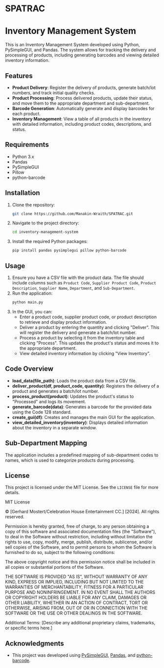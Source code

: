 # SPATRAC

# Inventory Management System

This is an Inventory Management System developed using Python, PySimpleGUI, and Pandas. The system allows for tracking the delivery and processing of products, including generating barcodes and viewing detailed inventory information.

## Features

- **Product Delivery**: Register the delivery of products, generate batch/lot numbers, and track initial quality checks.
- **Product Processing**: Process delivered products, update their status, and move them to the appropriate department and sub-department.
- **Barcode Generation**: Automatically generate and display barcodes for each product.
- **Inventory Management**: View a table of all products in the inventory with detailed information, including product codes, descriptions, and status.

## Requirements

- Python 3.x
- Pandas
- PySimpleGUI
- Pillow
- python-barcode

## Installation

1. Clone the repository:
    ```bash
    git clone https://github.com/Manakin-Wraith/SPATRAC.git
    ```
2. Navigate to the project directory:
    ```bash
    cd inventory-management-system
    ```
3. Install the required Python packages:
    ```bash
    pip install pandas pysimplegui pillow python-barcode
    ```

## Usage

1. Ensure you have a CSV file with the product data. The file should include columns such as `Product Code`, `Supplier Product Code`, `Product Description`, `Supplier Name`, `Department`, and `Sub-Department`.
2. Run the application:
    ```bash
    python main.py
    ```
3. In the GUI, you can:
    - Enter a product code, supplier product code, or product description to retrieve and display product information.
    - Deliver a product by entering the quantity and clicking "Deliver". This will register the delivery and generate a batch/lot number.
    - Process a product by selecting it from the inventory table and clicking "Process". This updates the product's status and moves it to the appropriate department.
    - View detailed inventory information by clicking "View Inventory".

## Code Overview

- **load_data(file_path)**: Loads the product data from a CSV file.
- **deliver_product(df, product_code, quantity)**: Registers the delivery of a product and generates a batch/lot number.
- **process_product(product)**: Updates the product's status to "Processed" and logs its movement.
- **generate_barcode(data)**: Generates a barcode for the provided data using the Code 128 standard.
- **create_gui(df)**: Creates and manages the main GUI for the application.
- **view_detailed_inventory(inventory)**: Displays detailed information about the inventory in a separate window.

## Sub-Department Mapping

The application includes a predefined mapping of sub-department codes to names, which is used to categorize products during processing.

## License

This project is licensed under the MIT License. See the `LICENSE` file for more details.

MIT License

© [Gerhard Mostert/Celebration House Entertainment CC.] [2024]. All rights reserved.

Permission is hereby granted, free of charge, to any person obtaining a copy
of this software and associated documentation files (the "Software"), to deal
in the Software without restriction, including without limitation the rights
to use, copy, modify, merge, publish, distribute, sublicense, and/or sell
copies of the Software, and to permit persons to whom the Software is
furnished to do so, subject to the following conditions:

The above copyright notice and this permission notice shall be included in all
copies or substantial portions of the Software.

THE SOFTWARE IS PROVIDED "AS IS", WITHOUT WARRANTY OF ANY KIND, EXPRESS OR
IMPLIED, INCLUDING BUT NOT LIMITED TO THE WARRANTIES OF MERCHANTABILITY,
FITNESS FOR A PARTICULAR PURPOSE AND NONINFRINGEMENT. IN NO EVENT SHALL THE
AUTHORS OR COPYRIGHT HOLDERS BE LIABLE FOR ANY CLAIM, DAMAGES OR OTHER
LIABILITY, WHETHER IN AN ACTION OF CONTRACT, TORT OR OTHERWISE, ARISING FROM,
OUT OF OR IN CONNECTION WITH THE SOFTWARE OR THE USE OR OTHER DEALINGS IN THE
SOFTWARE.

Additional Terms:
[Describe any additional proprietary claims, trademarks, or specific terms here.]


## Acknowledgments

- This project was developed using [PySimpleGUI](https://pysimplegui.readthedocs.io/), [Pandas](https://pandas.pydata.org/), and [python-barcode](https://github.com/WhyNotHugo/python-barcode).


